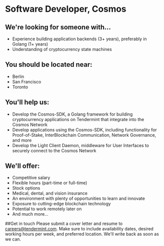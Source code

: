 # Software Developer, Cosmos

## We're looking for someone with…
* Experience building application backends (3+ years), preferably in Golang (1+ years)
* Understanding of cryptocurrency state machines

## You should be located near:
* Berlin
* San Francisco
* Toronto

## You'll help us:
* Develop the Cosmos-SDK, a Golang framework for building cryptocurrency applications on Tendermint that integrate into the Cosmos Network
* Develop applications using the Cosmos-SDK, including functionality for Proof-of-Stake, InterBlockchain Communication, Network Governance, and more
* Develop the Light Client Daemon, middleware for User Interfaces to securely connect to the Cosmos Network

## We'll offer:
* Competitive salary
* Flexible hours (part-time or full-time)
* Stock options
* Medical, dental, and vision insurance
* An environment with plenty of opportunities to learn and innovate
* Exposure to cutting-edge blockchain technology
* Potential to work remotely later on
* And much more…

##Get in touch
Please submit a cover letter and resume to careers@tendermint.com. Make sure to include availability dates, desired working hours per week, and preferred location. We'll write back as soon as we can.
